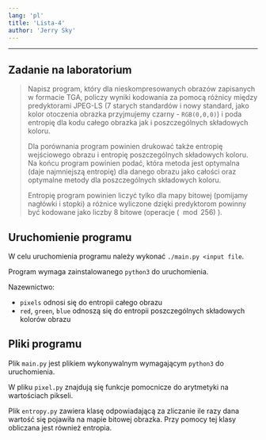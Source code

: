 ```yaml
---
lang: 'pl'
title: 'Lista-4'
author: 'Jerry Sky'
---
```


---

## Zadanie na laboratorium

> Napisz program, który dla nieskompresowanych obrazów zapisanych w formacie TGA, policzy wyniki kodowania za pomocą różnicy między predyktorami JPEG-LS (7 starych standardów i nowy standard, jako kolor otoczenia obrazka przyjmujemy czarny - `RGB(0,0,0)`) i poda entropię dla kodu całego obrazka jak i poszczególnych składowych koloru.
>
> Dla porównania program powinien drukować także entropię wejściowego obrazu i entropię poszczególnych składowych koloru. Na końcu program powinien podać, która metoda jest optymalna (daje najmniejszą entropię) dla danego obrazu jako całości oraz optymalne metody dla poszczególnych składowych koloru.
>
> Entropię program powinien liczyć tylko dla mapy bitowej (pomijamy nagłówki i stopki) a różnice wyliczone dzięki predyktorom powinny być kodowane jako liczby 8 bitowe (operacje $(\mod 256)$ ).

## Uruchomienie programu

W celu uruchomienia programu należy wykonać `./main.py <input file`.

Program wymaga zainstalowanego `python3` do uruchomienia.

Nazewnictwo:
- `pixels` odnosi się do entropii całego obrazu
- `red`, `green`, `blue` odnoszą się do entropii poszczególnych składowych kolorów obrazu


## Pliki programu

Plik `main.py` jest plikiem wykonywalnym wymagającym `python3` do uruchomienia.

W pliku `pixel.py` znajdują się funkcje pomocnicze do arytmetyki na wartościach pikseli.

Plik `entropy.py` zawiera klasę odpowiadającą za zliczanie ile razy dana wartość się pojawiła na mapie bitowej obrazka. Przy pomocy tej klasy obliczana jest również entropia.
